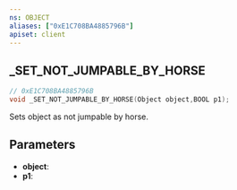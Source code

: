 ```yaml
---
ns: OBJECT
aliases: ["0xE1C708BA4885796B"]
apiset: client
---
```

## _SET_NOT_JUMPABLE_BY_HORSE

```c
// 0xE1C708BA4885796B
void _SET_NOT_JUMPABLE_BY_HORSE(Object object,BOOL p1);
```

Sets object as not jumpable by horse.

## Parameters
* **object**:
* **p1**: